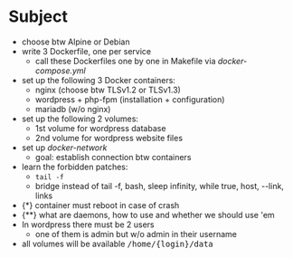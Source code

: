 # Subject
- choose btw Alpine or Debian
- write 3 Dockerfile, one per service
  - call these Dockerfiles one by one in Makefile via _docker-compose.yml_ 
- set up the following 3 Docker containers:
  - nginx (choose btw TLSv1.2 or TLSv1.3)
  - wordpress + php-fpm (installation + configuration)
  - mariadb (w/o nginx)
- set up the following 2 volumes:
  - 1st volume for wordpress database
  - 2nd volume for wordpress website files
- set up _docker-network_
  - goal: establish connection btw containers
- learn the forbidden patches:
  - `tail -f` 
  - bridge instead of tail -f, bash, sleep infinity, while true, host, --link, links
- {\*} container must reboot in case of crash
- {\**} what are daemons, how to use and whether we should use 'em
- In wordpress there must be 2 users
  - one of them is admin but w/o admin in their username
- all volumes will be available <kbd> /home/{login}/data </kbd>
